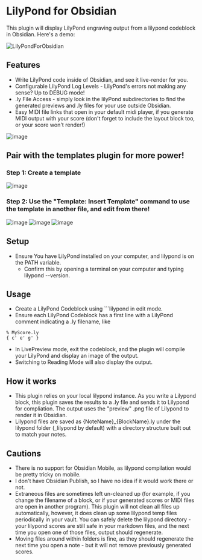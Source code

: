# LilyPond for Obsidian

This plugin will display LilyPond engraving output from a lilypond codeblock in Obsidian. Here's a demo:

![LilyPondForObsidian](https://user-images.githubusercontent.com/8451031/206800091-5f515de8-7cef-4a58-af63-8158fe82a3b5.gif)

## Features

- Write LilyPond code inside of Obsidian, and see it live-render for you.
- Configurable LilyPond Log Levels - LilyPond's errors not making any sense? Up to DEBUG mode!
- .ly File Access - simply look in the lilyPond subdirectories to find the generated previews and .ly files for your use outside Obsidian. 
- Easy MIDI file links that open in your default midi player, if you generate MIDI output with your score (don't forget to include the layout block too, or your score won't render!)

![image](https://user-images.githubusercontent.com/8451031/206927705-4ec6829e-2941-480d-9481-b6a6f85bae48.png)



## Pair with the templates plugin for more power!

### Step 1: Create a template
![image](https://user-images.githubusercontent.com/8451031/206926561-1307443d-b192-432a-98eb-011d90f4d4fa.png)
### Step 2: Use the "Template: Insert Template" command to use the template in another file, and edit from there!
![image](https://user-images.githubusercontent.com/8451031/206926636-fc728a5b-51a2-48da-8f96-215fcb7c484c.png)
![image](https://user-images.githubusercontent.com/8451031/206926642-0d165221-eaf8-4772-8981-b4429854d391.png)
![image](https://user-images.githubusercontent.com/8451031/206926685-93c42667-c47e-4ce7-a292-b77c66ce12dc.png)



## Setup

- Ensure You have LilyPond installed on your computer, and lilypond is on the PATH variable. 
  - Confirm this by opening a terminal on your computer and typing lilypond --version.

## Usage

- Create a LilyPond Codeblock using ```lilypond in edit mode.
- Ensure each LilyPond Codeblock has a first line with a LilyPond comment indicating a .ly filename, like 

```
% MyScore.ly
{ c' e' g' }
```

- In LivePreview mode, exit the codeblock, and the plugin will compile your LilyPond and display an image of the output.
- Switching to Reading Mode will also display the output.

## How it works

- This plugin relies on your local lilypond instance. As you write a Lilypond block, this plugin saves the results to a .ly file and sends it to Lilypond for compliation. The output uses the "preview" .png file of Lilypond to render it in Obsidian. 
- Lilypond files are saved as {NoteName}_{BlockName}.ly under the lilypond folder (_lilypond by default) with a directory structure built out to match your notes.

## Cautions

- There is no support for Obsidian Mobile, as lilypond compilation would be pretty tricky on mobile.
- I don't have Obsidian Publish, so I have no idea if it would work there or not.
- Extraneous files are sometimes left un-cleaned up (for example, if you change the filename of a block, or if your generated scores or MIDI files are open in another program). This plugin will not clean all files up automatically, however, it does clean up some lilypond temp files periodically in your vault. You can safely delete the lilypond directory - your lilypond scores are still safe in your markdown files, and the next time you open one of those files, output should regenerate.
- Moving files around within folders is fine, as they should regenerate the next time you open a note - but it will not remove previously generated scores.




